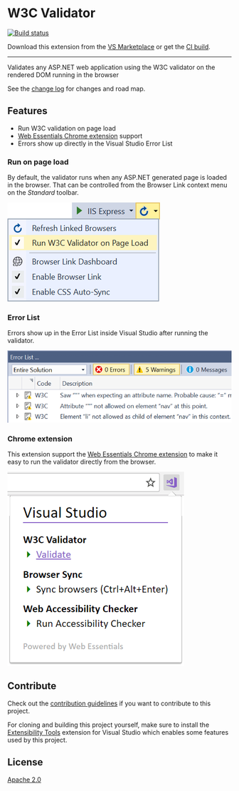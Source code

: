 # W3C Validator

[![Build status](https://ci.appveyor.com/api/projects/status/nc8k0n8q717lqysf?svg=true)](https://ci.appveyor.com/project/madskristensen/w3cvalidator)

Download this extension from the [VS Marketplace](https://marketplace.visualstudio.com/items?itemName=MadsKristensen.W3CValidator)
or get the [CI build](http://vsixgallery.com/extension/5f8512da-c0df-4703-b72b-1d67315dd560/).

---------------------------------------

Validates any ASP.NET web application using the W3C validator on the rendered DOM running in the browser

See the [change log](CHANGELOG.md) for changes and road map.

## Features

- Run W3C validation on page load
- [Web Essentials Chrome extension](https://chrome.google.com/webstore/detail/web-essentials/mghdcdlpcdiodelbplncnodiiadljhhk) support
- Errors show up directly in the Visual Studio Error List

### Run on page load
By default, the validator runs when any ASP.NET generated page is loaded in the browser. That can be controlled from the Browser Link context menu on the *Standard* toolbar.

![Context menu](art/context-menu.png)

### Error List
Errors show up in the Error List inside Visual Studio after running the validator.

![Error List](art/error-list.png)

### Chrome extension
This extension support the [Web Essentials Chrome extension](https://chrome.google.com/webstore/detail/web-essentials/mghdcdlpcdiodelbplncnodiiadljhhk) to make it easy to run the validator directly from the browser.

![Error List](art/chrome.png)

## Contribute
Check out the [contribution guidelines](.github/CONTRIBUTING.md)
if you want to contribute to this project.

For cloning and building this project yourself, make sure
to install the
[Extensibility Tools](https://visualstudiogallery.msdn.microsoft.com/ab39a092-1343-46e2-b0f1-6a3f91155aa6)
extension for Visual Studio which enables some features
used by this project.

## License
[Apache 2.0](LICENSE)